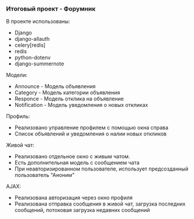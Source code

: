 ### Итоговый проект - Форумник
 В проекте использованы:
- Django
- django-allauth 
- celery[redis]
- redis 
- python-dotenv 
- django-summernote

Модели:
- Announce - Модель объявления
- Category - Модель категории объявления
- Responce - Модель отклика на объявление
- Notification - Модель уведомления о новых откликах

Профиль:
- Реализовано управление профилем с помощью окна справа
- Список объявлений и уведомления о налии новых откликов

Живой чат:
 - Реализовано отдельное окно с живым чатом.
 - Есть дополнительная модель с сообщением чата
 - При неавторизированном пользователе, использует предсозданный пользователь "Аноним"

AJAX:
- Реализована авторизация через окно профиля
- Реализована отправка сообщения в живой чат, загрузка последних сообщений, потоковая загрузка недавних сообщений